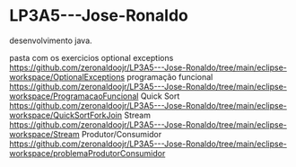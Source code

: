 # LP3A5---Jose-Ronaldo
desenvolvimento java.

pasta com os exercicios 
optional exceptions
https://github.com/zeronaldoojr/LP3A5---Jose-Ronaldo/tree/main/eclipse-workspace/OptionalExceptions
programação funcional
https://github.com/zeronaldoojr/LP3A5---Jose-Ronaldo/tree/main/eclipse-workspace/ProgramacaoFuncional
Quick Sort 
https://github.com/zeronaldoojr/LP3A5---Jose-Ronaldo/tree/main/eclipse-workspace/QuickSortForkJoin
Stream
https://github.com/zeronaldoojr/LP3A5---Jose-Ronaldo/tree/main/eclipse-workspace/Stream
Produtor/Consumidor
https://github.com/zeronaldoojr/LP3A5---Jose-Ronaldo/tree/main/eclipse-workspace/problemaProdutorConsumidor



